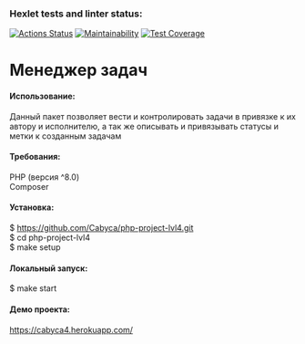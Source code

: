 ### Hexlet tests and linter status:
[![Actions Status](https://github.com/Cabyca/php-project-lvl4/workflows/hexlet-check/badge.svg)](https://github.com/Cabyca/php-project-lvl4/actions)
[![Maintainability](https://api.codeclimate.com/v1/badges/dfec53b2cd2f99625c20/maintainability)](https://codeclimate.com/github/Cabyca/php-project-lvl4/maintainability)
[![Test Coverage](https://api.codeclimate.com/v1/badges/dfec53b2cd2f99625c20/test_coverage)](https://codeclimate.com/github/Cabyca/php-project-lvl4/test_coverage)

# Менеджер задач

#### Использование:
Данный пакет позволяет вести и контролировать
задачи в привязке к их автору и исполнителю,
а так же описывать и привязывать статусы и метки к
созданным задачам

#### Требования:
PHP (версия ^8.0)  
Composer

#### Установка:
$ https://github.com/Cabyca/php-project-lvl4.git  
$ cd php-project-lvl4  
$ make setup

#### Локальный запуск:
$ make start

#### Демо проекта:
https://cabyca4.herokuapp.com/

